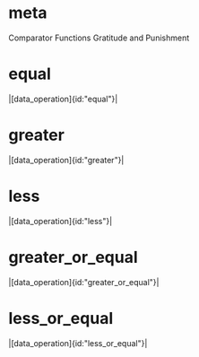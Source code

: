 # meta
Comparator Functions
Gratitude and Punishment
# equal
|[data_operation]{id:"equal"}|
# greater
|[data_operation]{id:"greater"}|
# less
|[data_operation]{id:"less"}|
# greater_or_equal
|[data_operation]{id:"greater_or_equal"}|
# less_or_equal
|[data_operation]{id:"less_or_equal"}|
